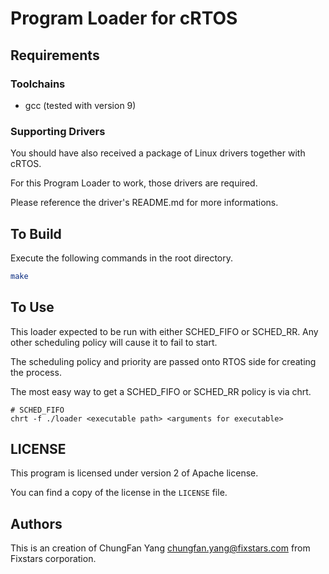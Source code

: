 # Program Loader for cRTOS

## Requirements

### Toolchains

 * gcc (tested with version 9)

### Supporting Drivers

You should have also received a package of Linux drivers together with cRTOS.

For this Program Loader to work, those drivers are required.

Please reference the driver's README.md for more informations.

## To Build

Execute the following commands in the root directory.

```sh
make
```

## To Use

This loader expected to be run with either SCHED_FIFO or SCHED_RR.
Any other scheduling policy will cause it to fail to start.

The scheduling policy and priority are passed onto RTOS side for creating the process.

The most easy way to get a SCHED_FIFO or SCHED_RR policy is via chrt.
```
# SCHED_FIFO
chrt -f ./loader <executable path> <arguments for executable>
```

## LICENSE

This program is licensed under version 2 of Apache license.

You can find a copy of the license in the `LICENSE` file.

## Authors

This is an creation of ChungFan Yang <chungfan.yang@fixstars.com> 
from Fixstars corporation.

